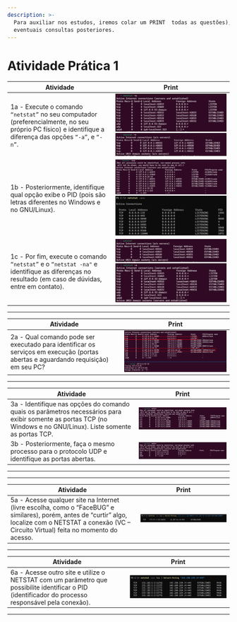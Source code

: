 ```yaml
---
description: >-
  Para auxiliar nos estudos, iremos colar um PRINT  todas as questões), para
  eventuais consultas posteriores.
---
```


# Atividade Prática 1



| Atividade                                                                                                                                                 | Print                                                                                                             |
| --------------------------------------------------------------------------------------------------------------------------------------------------------- | ----------------------------------------------------------------------------------------------------------------- |
| 1a - Execute o comando `“netstat”` no seu computador (preferencialmente, no seu próprio PC físico) e identifique a diferença das opções `“-a”`, e `“-n”`. | <img src="../.gitbook/assets/image (41).png" alt="" data-size="original">![](<../.gitbook/assets/image (42).png>) |
| 1b -  Posteriormente, identifique qual opção exibe o PID (pois são letras diferentes no Windows e no GNU/Linux).                                          | <img src="../.gitbook/assets/image (38).png" alt="" data-size="original">![](<../.gitbook/assets/image (40).png>) |
| 1c - Por fim, execute o comando `“netstat”` e o `“netstat -na"` e identifique as diferenças no resultado (em caso de dúvidas, entre em contato).          | <img src="../.gitbook/assets/image (43).png" alt="" data-size="original">![](<../.gitbook/assets/image (44).png>) |

***

| Atividade                                                                                                                          | Print                                                                     |
| ---------------------------------------------------------------------------------------------------------------------------------- | ------------------------------------------------------------------------- |
| 2a -  Qual comando pode ser executado para identificar os serviços em execução (portas abertas e aguardando requisição) em seu PC? | <img src="../.gitbook/assets/image (47).png" alt="" data-size="original"> |

***

| Atividade                                                                                                                                                           | Print                                                                     |
| ------------------------------------------------------------------------------------------------------------------------------------------------------------------- | ------------------------------------------------------------------------- |
| 3a - Identifique nas opções do comando quais os parâmetros necessários para exibir somente as portas TCP (no Windows e no GNU/Linux). Liste somente as portas TCP.  | <img src="../.gitbook/assets/image (48).png" alt="" data-size="original"> |
| 3b - Posteriormente, faça o mesmo processo para o protocolo UDP e identifique as portas abertas.                                                                    | <img src="../.gitbook/assets/image (49).png" alt="" data-size="original"> |

***

***

| Atividade                                                                                                                                                                                                | Print                                                                     |
| -------------------------------------------------------------------------------------------------------------------------------------------------------------------------------------------------------- | ------------------------------------------------------------------------- |
| 5a - Acesse qualquer site na Internet (livre escolha, como o “FaceBUG” e similares), porém, antes de “curtir” algo, localize com o NETSTAT a conexão (VC – Circuito Virtual) feita no momento do acesso. | <img src="../.gitbook/assets/image (50).png" alt="" data-size="original"> |

***

| Atividade                                                                                                                                           | Print                                                                     |
| --------------------------------------------------------------------------------------------------------------------------------------------------- | ------------------------------------------------------------------------- |
| 6a - Acesse outro site e utilize o NETSTAT com um parâmetro que possibilite identificar o PID (identificador do processo responsável pela conexão). | <img src="../.gitbook/assets/image (51).png" alt="" data-size="original"> |

***
